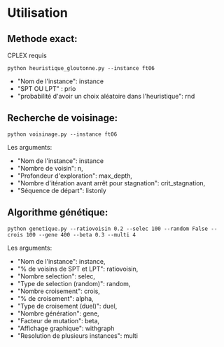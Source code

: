 # Utilisation 
## Methode exact:
CPLEX requis

````shell script
python heuristique_gloutonne.py --instance ft06

````

* "Nom de l'instance": instance
* "SPT OU LPT" : prio
* "probabilité d'avoir un choix aléatoire dans l'heuristique": rnd


## Recherche de voisinage:

````shell script
python voisinage.py --instance ft06

````

Les arguments:
* "Nom de l'instance": instance
* "Nombre de voisin": n, 
* "Profondeur d'exploration": max_depth, 
* "Nombre d'itération avant arrêt pour stagnation": crit_stagnation,
* "Séquence de départ": listonly

## Algorithme génétique:

````shell script
python genetique.py --ratiovoisin 0.2 --selec 100 --random False --crois 100 --gene 400 --beta 0.3 --multi 4

````

Les arguments:
* "Nom de l'instance": instance,
* "% de voisins de SPT et LPT": ratiovoisin,
* "Nombre selection": selec, 
* "Type de selection (random)": random, 
* "Nombre croisement": crois,
* "% de croisement": alpha, 
* "Type de croisement (duel)": duel,
* "Nombre génération": gene, 
* "Facteur de mutation": beta,
* "Affichage graphique": withgraph
* "Resolution de plusieurs instances": multi
